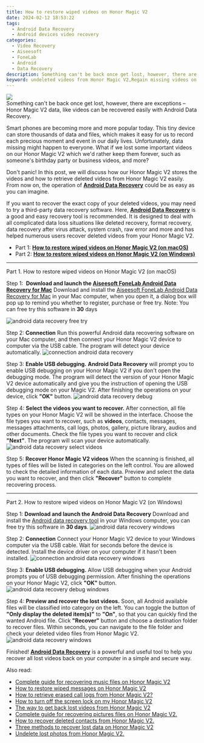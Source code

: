 ```yaml
---
title: How to restore wiped videos on Honor Magic V2
date: 2024-02-12 18:53:22
tags: 
  - Android Data Recovery
  - Android devices video recovery
categories: 
  - Video Recovery
  - Aiseesoft
  - FoneLab
  - Android
  - Data Recovery
description: Something can't be back once get lost, however, there are exceptions – Honor Magic V2 data, like videos can be recovered easily with Android Data Recovery.
keyword: undeleted videos from Honor Magic V2,Regain missing videos on Honor Magic V2,save lost videos on Honor Magic V2,retrieve wiped videos Honor Magic V2,recover lost videos from Honor Magic V2,broken Honor Magic V2 videos recovery solution,Honor Magic V2 deleted video,Honor Magic V2 video disappear,video disappear Honor Magic V2,how to get video back from Honor Magic V2,deletes video of Honor Magic V2,Honor Magic V2 delete video recover
---
```


<img src="https://img0mobiles.techidaily.com/images/best-assets/devices/honor/honor-magic-v2/4.jpg" class="atpl-imgstyle"  />

<div class="atpl-content atpl-for-fonelab-android recover-video">

<div class="atpl-post-description-part-1">
Something can't be back once get lost, however, there are exceptions – Honor Magic V2 data, like videos can be recovered easily with Android Data Recovery.
</div>

<div class="atpl-post-description-part-2">
<div class="tpl-content-sub-paragraph-normal">
    <p>
        Smart phones are becoming more and more popular today. This tiny device can store thousands of data and files, which makes it easy for us to record each precious moment and event in our daily lives. Unfortunately, data missing might happen to everyone. What if we lost some important videos on our Honor Magic V2 which we'd rather keep them forever, such as someone's birthday party or business videos, and more?
    </p>
    <p>
        Don't panic! In this post, we will discuss how our Honor Magic V2 stores the videos and how to retrieve deleted videos from Honor Magic V2 easily. From now on, the operation of <a href="https://tools.techidaily.com/aiseesoft-android-data-recovery/" target="_blank" rel="noopener"><strong>Android Data Recovery</strong></a> could be as easy as you can imagine.
    </p>
</div>
</div>

<div class="atpl-post-description-part-3">
<div class="tpl-content-sub-paragraph-normal">
    <p>
        If you want to recover the exact copy of your deleted videos, you may need to try a third-party data recovery software. Here, <a href="https://tools.techidaily.com/aiseesoft-android-data-recovery/" target="_blank" rel="noopener"><strong>Android Data Recovery</strong></a> is a good and easy recovery tool is recommended. It is designed to deal with all complicated data loss situations like deleted recovery, format recovery, data recovery after virus attack, system crash, raw error and more and has helped numerous users recover deleted videos from your Honor Magic V2.
    </p>
</div>
</div>

<ul>
  <li>Part 1: <strong><a href="#p1"> How to restore wiped videos on Honor Magic V2  (on macOS)</a></strong></li>
  <li>Part 2: <strong><a href="#p2"> How to restore wiped videos on Honor Magic V2  (on Windows)</a></strong></li>
</ul>

<!-- Part 1 -->
<a id="p1" name="p1" ></a><hr>

<div>
  <span class="atpl-step-part-style">Part 1. How to restore wiped videos on Honor Magic V2 (on macOS)</span>
</div>  

<span class="atpl-stepstyle-a"><span>Step 1: </span></span> <strong>Download and launch the <a href="https://tools.techidaily.com/aiseesoft-android-data-recovery-for-mac/" target="_blank" rel="noopener">Aiseesoft FoneLab Android Data Recovery for Mac</a></strong>
Download and install the <a href="https://tools.techidaily.com/aiseesoft-android-data-recovery-for-mac/" target="_blank" rel="noopener">Aiseesoft FoneLab Android Data Recovery for Mac</a> in your Mac computer, when you open it, a dialog box will pop up to remind you whether to register, purchase or free try.
Note: You can free try this software in <strong>30</strong> days

<img src="https://tools.techidaily.com/images/apps/aiseesoft/android-data-recovery/mac-free-try.png" class="atpl-imgstyle" alt="android data recovery free try" />

<span class="atpl-stepstyle-a"><span>Step 2: </span></span> <strong>Connection</strong>
Run this powerful Android data recovering software on your Mac computer, and then connect your Honor Magic V2 device to computer via the USB cable. The program will detect your device automatically.
<img src="https://tools.techidaily.com/images/apps/aiseesoft/android-data-recovery/mac-connection-interface.jpg" class="atpl-imgstyle" alt="connection android data recovery" />

<span class="atpl-stepstyle-a"><span>Step 3: </span></span> <strong>Enable USB debugging.</strong>
<strong>Android Data Recovery</strong> will prompt you to enable USB debugging on your Honor Magic V2 if you don't open the debugging mode. The program will detect the version of your Honor Magic V2 device automatically and give you the instruction of opening the USB debugging mode on your Magic V2. After finishing the operations on your device, click <strong>"OK"</strong> button.
<img src="https://tools.techidaily.com/images/apps/aiseesoft/android-data-recovery/mac-android-usb-debug.jpg"  class="atpl-imgstyle" alt="android data recovery debug" />

<span class="atpl-stepstyle-a"><span>Step 4: </span></span> <strong>Select the videos you want to recover.</strong>
After connection, all file types on your Honor Magic V2 will be showed in the interface. Choose the file types you want to recover, such as <strong>videos</strong>, contacts, messages, messages attachments, call logs, photos, gallery, picture library,  audios and other documents. Check the file types you want to recover and click <b>"Next"</b>. The program will scan your device automatically.
<img src="https://tools.techidaily.com/images/apps/aiseesoft/android-data-recovery/mac-choose-type-videos.jpg" class="atpl-imgstyle" alt="android data recovery select videos" />

<span class="atpl-stepstyle-a"><span>Step 5: </span></span> <strong>Recover Honor Magic V2 videos</strong>
When the scanning is finished, all types of files will be listed in categories on the left control. You are allowed to check the detailed information of each data. Preview and select the data you want to recover, and then click <b>"Recover"</b> button to complete recovering process.


<a id="p2" name="p2"></a><hr>

<!-- Part 2 -->
<div>
<span class="atpl-step-part-style">Part 2. How to restore wiped videos on Honor Magic V2 (on Windows)</span>
</div>

<span class="atpl-stepstyle-a"><span>Step 1: </span></span> <strong>Download and launch the Android Data Recovery</strong>
Download and install the <a href="https://tools.techidaily.com/aiseesoft-android-data-recovery-for-win/" target="_blank" rel="noopener">Android data recovery tool</a> in your Windows computer, you can free try this software in <b>30 days</b>.
<img src="https://tools.techidaily.com/images/apps/aiseesoft/android-data-recovery/win-start-interface.png"  class="atpl-imgstyle" alt="android data recovery windows" />

<span class="atpl-stepstyle-a"><span>Step 2: </span></span> <strong>Connection</strong>
Connect your Honor Magic V2 device to your Windows computer via the USB cable. Wait for seconds before the device is detected. Install the device driver on your computer if it hasn't been installed.
<img src="https://tools.techidaily.com/images/apps/aiseesoft/android-data-recovery/win-connection-interface.png" class="atpl-imgstyle" alt="connection android data recovery windows" />

<span class="atpl-stepstyle-a"><span>Step 3: </span></span> <strong>Enable USB debugging.</strong>
Allow USB debugging when your Android prompts you of USB debugging permission. After finishing the operations on your Honor Magic V2, click <b>"OK"</b> button.
<img src="https://tools.techidaily.com/images/apps/aiseesoft/android-data-recovery/win-android-usb-debug.png" class="atpl-imgstyle" alt="android data recovery debug windows" />

<span class="atpl-stepstyle-a"><span>Step 4: </span></span> <strong>Preview and recover the lost videos.</strong>
Soon, all Android available files will be classified into category on the left. You can toggle the button of <b>"Only display the deleted item(s)"</b> to <b>"On"</b>, so that you can quickly find the wanted Android file. Click <b>"Recover"</b> button and choose a destination folder to recover files. Within seconds, you can navigate to the file folder and check your deleted video files from Honor Magic V2.
<img src="https://tools.techidaily.com/images/apps/aiseesoft/android-data-recovery/win-recover-videos.jpg" class="atpl-imgstyle" alt="android data recovery windows" />

<div class="atpl-post-description-part-4">
<div class="tpl-content-sub-paragraph-normal">
    <p>
        Finished! <a href="https://tools.techidaily.com/aiseesoft-android-data-recovery/" target="_blank" rel="noopener"><strong>Android Data Recovery</strong></a> is a powerful and useful tool to help you recover all lost videos back on your computer in a simple and secure way.
    </p>
</div>
</div>

<ins class="adsbygoogle"
     style="display:block"
     data-ad-client="ca-pub-7571918770474297"
     data-ad-slot="8358498916"
     data-ad-format="auto"
     data-full-width-responsive="true"></ins>

<span class="atpl-alsoreadstyle">Also read:</span>
<div><ul>
<li><a href="/complete-guide-for-recovering-music-files-on-honor-magic-v2-by-fonelab-android-recover-music/" target="_blank" rel="noopener"><u>Complete guide for recovering music files on Honor Magic V2</u></a></li>
<li><a href="/how-to-restore-wiped-messages-on-honor-magic-v2-by-fonelab-android-recover-messages/" target="_blank" rel="noopener"><u>How to restore wiped messages on Honor Magic V2</u></a></li>
<li><a href="/how-to-retrieve-erased-call-logs-from-honor-magic-v2-by-fonelab-android-recover-call-logs/" target="_blank" rel="noopener"><u>How to retrieve erased call logs from Honor Magic V2?</u></a></li>
<li><a href="/how-to-turn-off-the-screen-lock-on-my-honor-magic-v2-by-drfone-android-unlock-android-unlock/" target="_blank" rel="noopener"><u>How to turn off the screen lock on my Honor Magic V2</u></a></li>
<li><a href="/the-way-to-get-back-lost-videos-from-honor-magic-v2-by-fonelab-android-recover-video/" target="_blank" rel="noopener"><u>The way to get back lost videos from Honor Magic V2</u></a></li>
<li><a href="/complete-guide-for-recovering-pictures-files-on-honor-magic-v2-by-fonelab-android-recover-pictures/" target="_blank" rel="noopener"><u>Complete guide for recovering pictures files on Honor Magic V2.</u></a></li>
<li><a href="/how-to-recover-deleted-contacts-from-honor-magic-v2-by-fonelab-android-recover-contacts/" target="_blank" rel="noopener"><u>How to recover deleted contacts from Honor Magic V2.</u></a></li>
<li><a href="/three-methods-to-recover-lost-data-on-honor-magic-v2-by-fonelab-android-recover-data/" target="_blank" rel="noopener"><u>Three methods to recover lost data on Honor Magic V2</u></a></li>
<li><a href="/undelete-lost-photos-from-honor-magic-v2-by-fonelab-android-recover-photos/" target="_blank" rel="noopener"><u>Undelete lost photos from Honor Magic V2.</u></a></li>
</ul></div>

</div>
